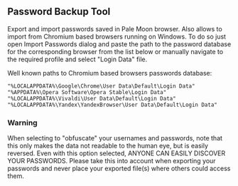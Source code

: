 ## Password Backup Tool
Export and import passwords saved in Pale Moon browser. Also allows to import from Chromium based browsers running on Windows. To do so just open Import Passwords dialog and paste the path to the password database for the corresponding browser from the list below or manually navigate to the required profile and select "Login Data" file.

Well known paths to Chromium based browsers passwords database:
```"%LOCALAPPDATA%\Chromium\User Data\Default\Login Data"
"%LOCALAPPDATA%\Google\Chrome\User Data\Default\Login Data"
"%APPDATA%\Opera Software\Opera Stable\Login Data"
"%LOCALAPPDATA%\Vivaldi\User Data\Default\Login Data"
"%LOCALAPPDATA%\Yandex\YandexBrowser\User Data\Default\Login Data"
```

### Warning
When selecting to "obfuscate" your usernames and passwords, note that this only makes the data not readable to the human eye, but is easily reversed. Even with this option selected, ANYONE CAN EASILY DISCOVER YOUR PASSWORDS. Please take this into account when exporting your passwords and never place your exported file(s) where others could access them.
